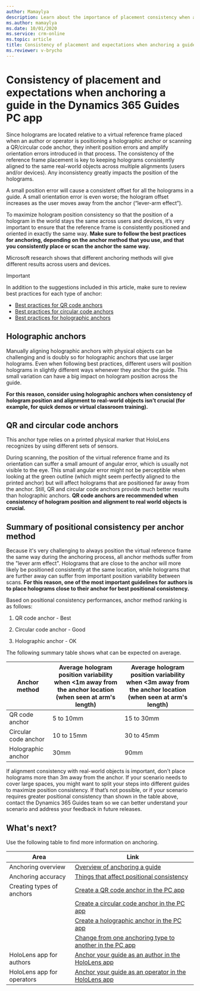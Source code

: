 ```yaml
---
author: Mamaylya
description: Learn about the importance of placement consistency when anchoring a guide with the Dynamics 365 Guides PC app
ms.author: mamaylya
ms.date: 10/01/2020
ms.service: crm-online
ms.topic: article
title: Consistency of placement and expectations when anchoring a guide in the Dynamics 365 Guides PC app
ms.reviewer: v-brycho
---
```


# Consistency of placement and expectations when anchoring a guide in the Dynamics 365 Guides PC app

Since holograms are located relative to a virtual reference frame placed when an author or operator is positioning a holographic anchor or scanning a QR/circular code anchor, they inherit position errors and amplify orientation errors introduced in that process. The consistency of the reference frame placement is key to keeping holograms consistently aligned to the same real-world objects across multiple alignments (users and/or devices). Any inconsistency greatly impacts the position of the holograms.

A small position error will cause a consistent offset for all the holograms in a guide. A small orientation error is even worse; the hologram offset increases as the user moves away from the anchor (“lever-arm effect”). 

To maximize hologram position consistency so that the position of a hologram in the world stays the same across users and devices, it’s very important to ensure that the reference frame is consistently positioned and oriented in exactly the same way. **Make sure to follow the best practices for anchoring, depending on the anchor method that you use, and that you consistently place or scan the anchor the same way.** 

Microsoft research shows that different anchoring methods will give different results across users and devices. 

> [!IMPORTANT]
> In addition to the suggestions included in this article, make sure to review best practices for each type of anchor:
>
> - [Best practices for QR code anchors](pc-app-anchor-qr-code.md#best-practices-for-qr-code-anchors)
> - [Best practices for circular code anchors](pc-app-anchor-circular-code.md#best-practices-for-circular-code-anchors)
> - [Best practices for holographic anchors](pc-app-anchor-holographic.md#best-practices-for-holographic-anchors)

## Holographic anchors

Manually aligning holographic anchors with physical objects can be challenging and is doubly so for holographic anchors that use larger holograms. Even when following best practices, different users will position holograms in slightly different ways whenever they anchor the guide. This small variation can have a big impact on hologram position across the guide. 

**For this reason, consider using holographic anchors when consistency of hologram position and alignment to real-world objects isn’t crucial (for example, for quick demos or virtual classroom training).**

## QR and circular code anchors

This anchor type relies on a printed physical marker that HoloLens recognizes by using different sets of sensors. 

During scanning, the position of the virtual reference frame and its orientation can suffer a small amount of angular error, which is usually not visible to the eye. This small angular error might not be perceptible when looking at the green outline (which might seem perfectly aligned to the printed anchor) but will affect holograms that are positioned far away from the anchor. Still, QR and circular code anchors provide much better results than holographic anchors. **QR code anchors are recommended when consistency of hologram position and alignment to real world objects is crucial.**

## Summary of positional consistency per anchor method

Because it's very challenging to always position the virtual reference frame the same way during the anchoring process, all anchor methods suffer from the "lever arm effect". Holograms that are close to the anchor will more likely be positioned consistently at the same location, while holograms that are further away can suffer from important position variability between scans. **For this reason, one of the most important guidelines for authors is to place holograms close to their anchor for best positional consistency.** 

Based on positional consistency performances, anchor method ranking is as follows:

1.	QR code anchor - Best

2.	Circular code anchor - Good

3.	Holographic anchor - OK

The following summary table shows what can be expected on average.

|Anchor method|Average hologram position variability when <1m away from the anchor location (when seen at arm's length)	|Average hologram position variability when <3m away from the anchor location (when seen at arm's length)|
|-----------------------|--------------------------------------------------|--------------------------------------------------|
|QR code anchor|	5 to 10mm	|15 to 30mm|
|Circular code anchor|10 to 15mm|	30 to 45mm|
|Holographic anchor|	30mm	|90mm|

If alignment consistency with real-world objects is important, don't place holograms more than 3m away from the anchor. If your scenario needs to cover large spaces, you might want to split your steps into different guides to maximize position consistency. If that’s not possible, or if your scenario requires greater positional consistency than shown in the table above, contact the Dynamics 365 Guides team so we can better understand your scenario and address your feedback in future releases. 

## What's next?

Use the following table to find more information on anchoring.

|Area|Link|
|----------------------|------------------------------------------------------------------|
|Anchoring overview|[Overview of anchoring a guide](pc-app-anchor.md)|
|Anchoring accuracy|[Things that affect positional consistency](pc-app-anchor-parameters-positional-consistency.md)|
|Creating types of anchors|[Create a QR code anchor in the PC app](pc-app-anchor-qr-code.md)|
||[Create a circular code anchor in the PC app](pc-app-anchor-circular-code.md)|
||[Create a holographic anchor in the PC app](pc-app-anchor-holographic.md)|
||[Change from one anchoring type to another in the PC app](pc-app-anchor-change-type.md)|
|HoloLens app for authors|[Anchor your guide as an author in the HoloLens app](hololens-app-anchor.md)|
|HoloLens app for operators|[Anchor your guide as an operator in the HoloLens app](operator-anchor.md)

